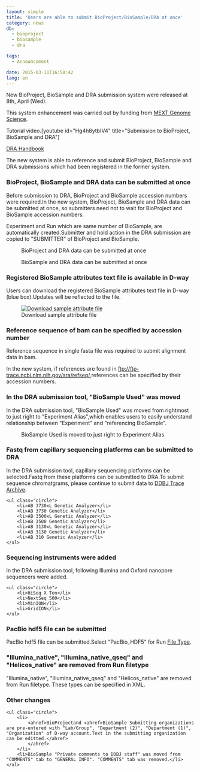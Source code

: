 ```yaml
---
layout: simple
title: 'Users are able to submit BioProject/BioSample/DRA at once'
category: news
db:
  - bioproject
  - biosample
  - dra

tags:
  - Announcement

date: 2015-03-11T16:50:42
lang: en
---
```


<p>New BioProject, BioSample and DRA submission system were released at 8th, April (Wed).</p>

<p>This system enhancement was carried out by funding from <a href="http://www.genome-sci.jp/">MEXT Genome Science</a>.</p>

<p>Tutorial video.[youtube id="Hg4h8ytbIV4" title="Submission to BioProject, BioSample and DRA"]</p>

<p><a href="/dra/services/index.html">DRA Handbook</a></p>

<p>The new system is able to reference and submit BioProject, BioSample and DRA submissions which had been registered in the former system. </p>

<h3>BioProject, BioSample and DRA data can be submitted at once</h3>

<p>Before submission to DRA, BioProject and BioSample accession numbers were required.In the new system, BioProject, BioSample and DRA data can be submitted at once, so submitters need not to wait for BioProject and BioSample accession numbers.</p>

<p>Experiment and Run which are same number of BioSample, are automatically created.Submitter and hold action in the DRA submission are copied to "SUBMITTER" of BioProject and BioSample.</p>
<figure><a href="{{ site.baseurl }}/assets/images/news/news0408-bp_e.jpg" title="BioProject and DRA data can be submitted at once">
        <imgsrc and dra data can be submitted at once class="w500"></imgsrc>
    </a>
    <figcaption class="caption">BioProject and DRA data can be submitted at once</figcaption>
</figure>
<figure><a href="{{ site.baseurl }}/assets/images/news/news0408-bs_e.jpg" title="BioSample and DRA data can be submitted at once">
        <imgsrc and dra data can be submitted at once class="w500"></imgsrc>
    </a>
    <figcaption class="caption">BioSample and DRA data can be submitted at once</figcaption>
</figure>

<h3>Registered BioSample attributes text file is available in D-way</h3>

<p>Users can download the registered BioSample attributes text file in D-way (blue box).Updates will be reflected to the file.
<figure><a href="{{ site.baseurl }}/assets/images/books/hdra-bs05.jpg" title="Download sample attribute file"><img src="{{ site.baseurl }}/assets/images/books/hdra-bs05.jpg" title="Download sample attribute file" class="w450"></a>
    <figcaption class="caption">Download sample attribute file</figcaption>
</figure>
</p>

<h3>Reference sequence of bam can be specified by accession number</h3>

<p>Reference sequence in single fasta file was required to submit alignment data in bam.</p>

<p>In the new system, if references are found in <a href="ftp://ftp-trace.ncbi.nlm.nih.gov/sra/refseq/">ftp://ftp-trace.ncbi.nlm.nih.gov/sra/refseq/</a>,references can be specified by their accession numbers.</p>

<h3>In the DRA submission tool, "BioSample Used" was moved</h3>

<p>In the DRA submission tool, "BioSample Used" was moved from rightmost to just right to "Experiment Alias",which enables users to easily understand relationship between "Experiment" and "referencing BioSample".</p>
<figure><a href="{{ site.baseurl }}/assets/images/news/news0408-bsused_e.jpg" title="BioSample Used is moved to just right to Experiment Alias">
        <imgsrc used is moved to just right experiment alias class="w500"></imgsrc>
    </a>
    <figcaption class="caption">BioSample Used is moved to just right to Experiment Alias</figcaption>
</figure>

<h3>Fastq from capillary sequencing platforms can be submitted to DRA</h3>

<p>In the DRA submission tool, capillary sequencing platforms can be selected.Fastq from these platforms can be submitted to DRA.To submit sequence chromatgrams, please continue to submit data to <a href="/dra/index-e.html">DDBJ Trace Archive</a>.</p>
<div class="sub_index">

    <ul class="circle">
        <li>AB 3730xL Genetic Analyzer</li>
        <li>AB 3730 Genetic Analyzer</li>
        <li>AB 3500xL Genetic Analyzer</li>
        <li>AB 3500 Genetic Analyzer</li>
        <li>AB 3130xL Genetic Analyzer</li>
        <li>AB 3130 Genetic Analyzer</li>
        <li>AB 310 Genetic Analyzer</li>
    </ul>
</div>

<h3>Sequencing instruments were added</h3>

<p>In the DRA submission tool, following Illumina and Oxford nanopore sequencers were added.</p>
<div class="sub_index">

    <ul class="circle">
        <li>HiSeq X Ten</li>
        <li>NextSeq 500</li>
        <li>MinION</li>
        <li>GridION</li>
    </ul>
</div>

<h3>PacBio hdf5 file can be submitted</h3>

<p>PacBio hdf5 file can be submitted.Select "PacBio_HDF5" for Run <a href="/dra/services/index.html#File_Type">File Type</a>.</p>

<h3>"Illumina_native", "Illumina_native_qseq" and "Helicos_native" are removed from Run filetype</h3>

<p>"Illumina_native", "Illumina_native_qseq" and "Helicos_native" are removed from Run filetype. These types can be specified in XML.</p>

<h3>Other changes</h3>
<div class="sub_index">

    <ul class="circle">
        <li>
            <ahref>BioProjectand <ahref>BioSample Submitting organizations are pre-entered with "Lab/Group", "Department (2)", "Department (1)", "Organization" of D-way account.Text in the submitting organization can be editted.</ahref>
            </ahref>
        </li>
        <li>BioSample "Private comments to DDBJ staff" was moved from "COMMENTS" tab to "GENERAL INFO". "COMMENTS" tab was removed.</li>
    </ul>
</div>

